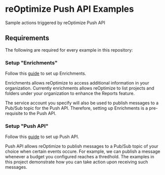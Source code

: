 # reOptimize Push API Examples
Sample actions triggered by reOptimize Push API

## Requirements

The following are required for every example in this repository:

### Setup "Enrichments"

Follow this [guide](https://support.reoptimize.io/hc/en-us/sections/360002865320-Setup) to set up Enrichments.

Enrichments allows reOptimize to access additional information in your organization. Currently enrichments allows
reOptimize to list projects and folders under your organization to enhance the Reports feature. 

The service account you specify will also be used to publish messages to a Pub/Sub topic for the Push API. Therefore,
setting up Enrichments is a pre-requisite to the Push API.

### Setup "Push API"

Follow this [guide](https://reoptimize.zendesk.com/hc/en-us/articles/360002533731-Push-API) to set up Push API.

Push API allows reOptimize to publish messages to a Pub/Sub topic of your choice when certain events occure.
For example, we can publish a message whenever a budget you configured reaches a thredhold.
The examples in this project demonstrate how you can take action upon receiving such messages.
